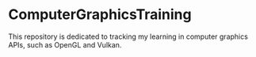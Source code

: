 # ComputerGraphicsTraining
This repository is dedicated to tracking my learning in computer graphics APIs, such as OpenGL and Vulkan.
